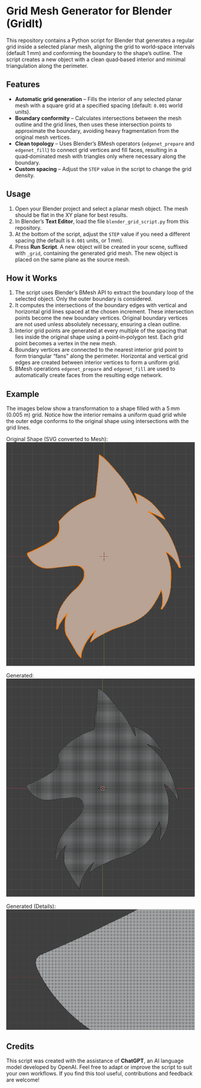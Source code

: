 # Grid Mesh Generator for Blender (GridIt)

This repository contains a Python script for Blender that generates a regular grid inside a selected planar mesh, aligning the grid to world‑space intervals (default 1 mm) and conforming the boundary to the shape’s outline. The script creates a new object with a clean quad‑based interior and minimal triangulation along the perimeter.

## Features

* **Automatic grid generation** – Fills the interior of any selected planar mesh with a square grid at a specified spacing (default: `0.001` world units).
* **Boundary conformity** – Calculates intersections between the mesh outline and the grid lines, then uses these intersection points to approximate the boundary, avoiding heavy fragmentation from the original mesh vertices.
* **Clean topology** – Uses Blender’s BMesh operators (`edgenet_prepare` and `edgenet_fill`) to connect grid vertices and fill faces, resulting in a quad‑dominated mesh with triangles only where necessary along the boundary.
* **Custom spacing** – Adjust the `STEP` value in the script to change the grid density.

## Usage

1. Open your Blender project and select a planar mesh object. The mesh should be flat in the XY plane for best results.
2. In Blender’s **Text Editor**, load the file `blender_grid_script.py` from this repository.
3. At the bottom of the script, adjust the `STEP` value if you need a different spacing (the default is `0.001` units, or 1 mm).
4. Press **Run Script**. A new object will be created in your scene, suffixed with `_grid`, containing the generated grid mesh. The new object is placed on the same plane as the source mesh.

## How it Works

1. The script uses Blender’s BMesh API to extract the boundary loop of the selected object. Only the outer boundary is considered.
2. It computes the intersections of the boundary edges with vertical and horizontal grid lines spaced at the chosen increment. These intersection points become the new boundary vertices. Original boundary vertices are not used unless absolutely necessary, ensuring a clean outline.
3. Interior grid points are generated at every multiple of the spacing that lies inside the original shape using a point‑in‑polygon test. Each grid point becomes a vertex in the new mesh.
4. Boundary vertices are connected to the nearest interior grid point to form triangular “fans” along the perimeter. Horizontal and vertical grid edges are created between interior vertices to form a uniform grid.
5. BMesh operations `edgenet_prepare` and `edgenet_fill` are used to automatically create faces from the resulting edge network.

## Example

The images below show a transformation to a shape filled with a 5 mm (0.005 m) grid. Notice how the interior remains a uniform quad grid while the outer edge conforms to the original shape using intersections with the grid lines.

Original Shape (SVG converted to Mesh):<br>
![Original](https://github.com/Ether0p12348/Blender_GridIt/blob/main/original.png)

Generated:<br>
![Generated](https://github.com/Ether0p12348/Blender_GridIt/blob/main/generated.png)

Generated (Details):<br>
![Generated Close-up](https://github.com/Ether0p12348/Blender_GridIt/blob/main/generated_closeup.png)

## Credits

This script was created with the assistance of **ChatGPT**, an AI language model developed by OpenAI. Feel free to adapt or improve the script to suit your own workflows. If you find this tool useful, contributions and feedback are welcome!
